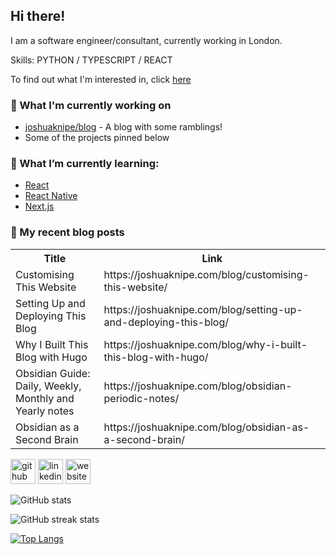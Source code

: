 ## Hi there!
I am a software engineer/consultant, currently working in London.

Skills: PYTHON / TYPESCRIPT  / REACT

To find out what I'm interested in, click [here](https://joshuaknipe.com/about/)

### 👷 What I'm currently working on 
- [joshuaknipe/blog](https://github.com/joshuaknipe/blog) - A blog with some ramblings!
- Some of the projects pinned below
  
### 🌱 What I’m currently learning:
-  [React](https://react.dev)
-  [React Native](https://reactnative.dev)
-  [Next.js](https://nextjs.org)

### 📜  My recent blog posts
<table>
  <tr><th>Title</th><th>Link</th></tr>
  <!-- BLOG:START --><tr><td>Customising This Website</td><td>https://joshuaknipe.com/blog/customising-this-website/</td></tr><tr><td>Setting Up and Deploying This Blog</td><td>https://joshuaknipe.com/blog/setting-up-and-deploying-this-blog/</td></tr><tr><td>Why I Built This Blog with Hugo</td><td>https://joshuaknipe.com/blog/why-i-built-this-blog-with-hugo/</td></tr><tr><td>Obsidian Guide: Daily, Weekly, Monthly and Yearly notes</td><td>https://joshuaknipe.com/blog/obsidian-periodic-notes/</td></tr><tr><td>Obsidian as a Second Brain</td><td>https://joshuaknipe.com/blog/obsidian-as-a-second-brain/</td></tr><!-- BLOG:END -->
</table>


[<img src='https://cdn.jsdelivr.net/npm/simple-icons@3.0.1/icons/github.svg' alt='github' height='40'>](https://github.com/joshuaknipe)  [<img src='https://cdn.jsdelivr.net/npm/simple-icons@3.0.1/icons/linkedin.svg' alt='linkedin' height='40'>](https://www.linkedin.com/in/https://www.linkedin.com/in/joshuaknipe//)  [<img src='https://cdn.jsdelivr.net/npm/simple-icons@3.0.1/icons/icloud.svg' alt='website' height='40'>](https://joshuaknipe.com)  

![GitHub stats](https://github-readme-stats.vercel.app/api?username=joshuaknipe&show_icons=true&count_private=true)  

![GitHub streak stats](https://streak-stats.demolab.com/?user=joshuaknipe)  

[![Top Langs](https://github-readme-stats.vercel.app/api/top-langs/?username=joshuaknipe)](https://github.com/anuraghazra/github-readme-stats)



<!--
**joshuaknipe/joshuaknipe** is a ✨ _special_ ✨ repository because its `README.md` (this file) appears on your GitHub profile.

Here are some ideas to get you started:

- 🔭 I’m currently working on ...
- 🌱 I’m currently learning ...
- 👯 I’m looking to collaborate on ...
- 🤔 I’m looking for help with ...
- 💬 Ask me about ...
- 📫 How to reach me: ...
- 😄 Pronouns: ...
- ⚡ Fun fact: ...
-->
